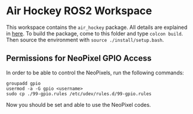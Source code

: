 # Air Hockey ROS2 Workspace
This workspace contains the `air_hockey` package. All details are explained in [here](/03_Codes/01_Air_Hockey/README.md).
To build the package, come to this folder and type `colcon build`. Then source the environment with `source ./install/setup.bash`.

## Permissions for NeoPixel GPIO Access
In order to be able to control the NeoPixels, run the following commands:
```
groupadd gpio
usermod -a -G gpio <username>
sudo cp ./99-gpio.rules /etc/udev/rules.d/99-gpio.rules
```
Now you should be set and able to use the NeoPixel codes.